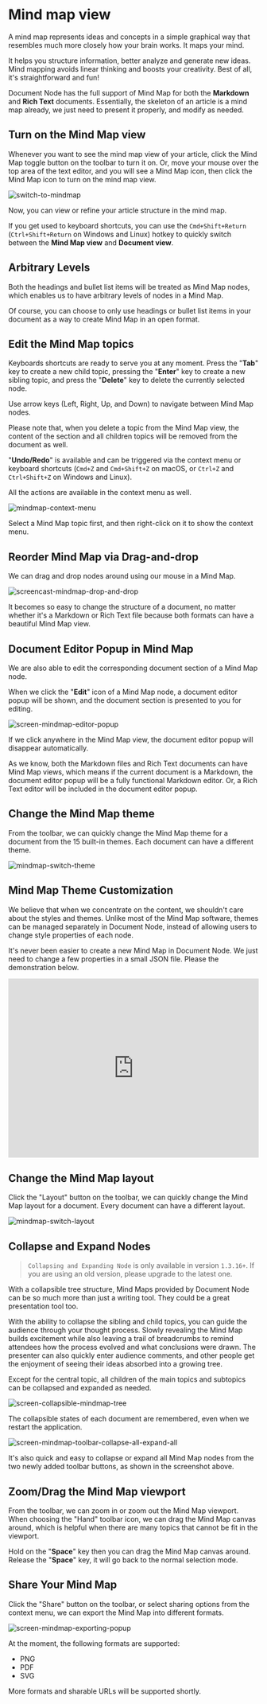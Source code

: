 # Mind map view

A mind map represents ideas and concepts in a simple graphical way that resembles much more closely how your brain works. It maps your mind.

It helps you structure information, better analyze and generate new ideas. Mind mapping avoids linear thinking and boosts your creativity. Best of all, it's straightforward and fun!

Document Node has the full support of Mind Map for both the **Markdown** and **Rich Text** documents. Essentially, the skeleton of an article is a mind map already, we just need to present it properly, and modify as needed.

## Turn on the Mind Map view

Whenever you want to see the mind map view of your article, click the Mind Map toggle button on the toolbar to turn it on. Or, move your mouse over the top area of the text editor, and you will see a Mind Map icon, then click the Mind Map icon to turn on the mind map view.

![switch-to-mindmap](switch-to-mindmap.gif)

Now, you can view or refine your article structure in the mind map.

If you get used to keyboard shortcuts, you can use the `Cmd+Shift+Return` (`Ctrl+Shift+Return` on Windows and Linux) hotkey to quickly switch between the **Mind Map view** and **Document view**.

## Arbitrary Levels

Both the headings and bullet list items will be treated as Mind Map nodes, which enables us to have arbitrary levels of nodes in a Mind Map.

Of course, you can choose to only use headings or bullet list items in your document as a way to create Mind Map in an open format.

## Edit the Mind Map topics

Keyboards shortcuts are ready to serve you at any moment. Press the "**Tab**" key to create a new child topic, pressing the "**Enter**" key to create a new sibling topic, and press the "**Delete**" key to delete the currently selected node.

Use arrow keys (Left, Right, Up, and Down) to navigate between Mind Map nodes.

Please note that, when you delete a topic from the Mind Map view, the content of the section and all children topics will be removed from the document as well.

"**Undo/Redo**" is available and can be triggered via the context menu or keyboard shortcuts (`Cmd+Z` and `Cmd+Shift+Z` on macOS, or `Ctrl+Z` and `Ctrl+Shift+Z` on Windows and Linux).

All the actions are available in the context menu as well.

![mindmap-context-menu](mindmap-context-menu.png)

Select a Mind Map topic first, and then right-click on it to show the context menu.

## Reorder Mind Map via Drag-and-drop

We can drag and drop nodes around using our mouse in a Mind Map.

![screencast-mindmap-drop-and-drop](screencast-mindmap-drop-and-drop.gif)

It becomes so easy to change the structure of a document, no matter whether it's a Markdown or Rich Text file because both formats can have a beautiful Mind Map view.

## Document Editor Popup in Mind Map

We are also able to edit the corresponding document section of a Mind Map node.

When we click the "**Edit**" icon of a Mind Map node, a document editor popup will be shown, and the document section is presented to you for editing.

![screen-mindmap-editor-popup](screen-mindmap-editor-popup.png)

If we click anywhere in the Mind Map view, the document editor popup will disappear automatically.

As we know, both the Markdown files and Rich Text documents can have Mind Map views, which means if the current document is a Markdown, the document editor popup will be a fully functional Markdown editor. Or, a Rich Text editor will be included in the document editor popup.

## Change the Mind Map theme

From the toolbar, we can quickly change the Mind Map theme for a document from the 15 built-in themes. Each document can have a different theme.

![mindmap-switch-theme](mindmap-switch-theme.png)

## Mind Map Theme Customization

We believe that when we concentrate on the content, we shouldn't care about the styles and themes. Unlike most of the Mind Map software, themes can be managed separately in Document Node, instead of allowing users to change style properties of each node.

It's never been easier to create a new Mind Map in Document Node. We just need to change a few properties in a small JSON file. Please the demonstration below.

<iframe src="https://player.vimeo.com/video/421770698?autoplay=1&loop=1&autopause=0&muted=1" width="100%" height="360" frameborder="0" allow="autoplay; fullscreen" allowfullscreen></iframe>

## Change the Mind Map layout

Click the "Layout" button on the toolbar, we can quickly change the Mind Map layout for a document. Every document can have a different layout.

![mindmap-switch-layout](mindmap-switch-layout.png)

## Collapse and Expand Nodes

> `Collapsing and Expanding Node` is only available in version `1.3.16+`. If you are using an old version, please upgrade to the latest one.

With a collapsible tree structure, Mind Maps provided by Document Node can be so much more than just a writing tool. They could be a great presentation tool too.

With the ability to collapse the sibling and child topics, you can guide the audience through your thought process. Slowly revealing the Mind Map builds excitement while also leaving a trail of breadcrumbs to remind attendees how the process evolved and what conclusions were drawn. The presenter can also quickly enter audience comments, and other people get the enjoyment of seeing their ideas absorbed into a growing tree.

Except for the central topic, all children of the main topics and subtopics can be collapsed and expanded as needed.

![screen-collapsible-mindmap-tree](screen-collapsible-mindmap-tree.png)

The collapsible states of each document are remembered, even when we restart the application.

![screen-mindmap-toolbar-collapse-all-expand-all](screen-mindmap-toolbar-collapse-all-expand-all.png)

It's also quick and easy to collapse or expand all Mind Map nodes from the two newly added toolbar buttons, as shown in the screenshot above.

## Zoom/Drag the Mind Map viewport

From the toolbar, we can zoom in or zoom out the Mind Map viewport. When choosing the "Hand" toolbar icon, we can drag the Mind Map canvas around, which is helpful when there are many topics that cannot be fit in the viewport.

Hold on the "**Space**" key then you can drag the Mind Map canvas around. Release the "**Space**" key, it will go back to the normal selection mode.

## Share Your Mind Map

Click the "Share" button on the toolbar, or select sharing options from the context menu, we can export the Mind Map into different formats.

![screen-mindmap-exporting-popup](screen-mindmap-exporting-popup.png)

At the moment, the following formats are supported:

* PNG
* PDF
* SVG

More formats and sharable URLs will be supported shortly.
